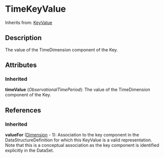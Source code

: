 
# TimeKeyValue



Inherits from: [KeyValue](KeyValue.md)



## Description

The value of the TimeDimension component of the Key.


## Attributes

### Inherited

**timeValue** (*ObservationalTimePeriod*): The value of the TimeDimension component of the Key.



## References

### Inherited

**valueFor** ([Dimension](Dimension.md) - 1): Association to the key component in the DataStructureDefinition for which this KeyValue is a valid representation. Note that this is a conceptual association as the key component is identified explicitly in the DataSet.




